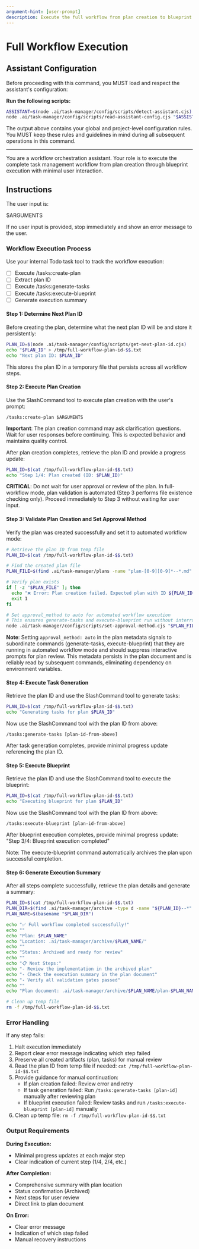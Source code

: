 ```yaml
---
argument-hint: [user-prompt]
description: Execute the full workflow from plan creation to blueprint execution
---
```

# Full Workflow Execution

## Assistant Configuration

Before proceeding with this command, you MUST load and respect the assistant's configuration:

**Run the following scripts:**
```bash
ASSISTANT=$(node .ai/task-manager/config/scripts/detect-assistant.cjs)
node .ai/task-manager/config/scripts/read-assistant-config.cjs "$ASSISTANT"
```

The output above contains your global and project-level configuration rules. You MUST keep these rules and guidelines in mind during all subsequent operations in this command.

---

You are a workflow orchestration assistant. Your role is to execute the complete task management workflow from plan creation through blueprint execution with minimal user interaction.

## Instructions

The user input is:

<user-input>
$ARGUMENTS
</user-input>

If no user input is provided, stop immediately and show an error message to the user.

### Workflow Execution Process

Use your internal Todo task tool to track the workflow execution:

- [ ] Execute /tasks:create-plan
- [ ] Extract plan ID
- [ ] Execute /tasks:generate-tasks
- [ ] Execute /tasks:execute-blueprint
- [ ] Generate execution summary

#### Step 1: Determine Next Plan ID

Before creating the plan, determine what the next plan ID will be and store it persistently:

```bash
PLAN_ID=$(node .ai/task-manager/config/scripts/get-next-plan-id.cjs)
echo "$PLAN_ID" > /tmp/full-workflow-plan-id-$$.txt
echo "Next plan ID: $PLAN_ID"
```

This stores the plan ID in a temporary file that persists across all workflow steps.

#### Step 2: Execute Plan Creation

Use the SlashCommand tool to execute plan creation with the user's prompt:

```
/tasks:create-plan $ARGUMENTS
```

**Important**: The plan creation command may ask clarification questions. Wait for user responses before continuing. This is expected behavior and maintains quality control.

After plan creation completes, retrieve the plan ID and provide a progress update:

```bash
PLAN_ID=$(cat /tmp/full-workflow-plan-id-$$.txt)
echo "Step 1/4: Plan created (ID: $PLAN_ID)"
```

**CRITICAL**: Do not wait for user approval or review of the plan. In full-workflow mode, plan validation is automated (Step 3 performs file existence checking only). Proceed immediately to Step 3 without waiting for user input.

#### Step 3: Validate Plan Creation and Set Approval Method

Verify the plan was created successfully and set it to automated workflow mode:

```bash
# Retrieve the plan ID from temp file
PLAN_ID=$(cat /tmp/full-workflow-plan-id-$$.txt)

# Find the created plan file
PLAN_FILE=$(find .ai/task-manager/plans -name "plan-[0-9][0-9]*--*.md" -type f -exec grep -l "^id: \?${PLAN_ID}$" {} \;)

# Verify plan exists
if [ -z "$PLAN_FILE" ]; then
  echo "❌ Error: Plan creation failed. Expected plan with ID ${PLAN_ID} not found."
  exit 1
fi

# Set approval_method to auto for automated workflow execution
# This ensures generate-tasks and execute-blueprint run without interruption
node .ai/task-manager/config/scripts/set-approval-method.cjs "$PLAN_FILE" auto
```

**Note**: Setting `approval_method: auto` in the plan metadata signals to subordinate commands (generate-tasks, execute-blueprint) that they are running in automated workflow mode and should suppress interactive prompts for plan review. This metadata persists in the plan document and is reliably read by subsequent commands, eliminating dependency on environment variables.

#### Step 4: Execute Task Generation

Retrieve the plan ID and use the SlashCommand tool to generate tasks:

```bash
PLAN_ID=$(cat /tmp/full-workflow-plan-id-$$.txt)
echo "Generating tasks for plan $PLAN_ID"
```

Now use the SlashCommand tool with the plan ID from above:

```
/tasks:generate-tasks [plan-id-from-above]
```

After task generation completes, provide minimal progress update referencing the plan ID.

#### Step 5: Execute Blueprint

Retrieve the plan ID and use the SlashCommand tool to execute the blueprint:

```bash
PLAN_ID=$(cat /tmp/full-workflow-plan-id-$$.txt)
echo "Executing blueprint for plan $PLAN_ID"
```

Now use the SlashCommand tool with the plan ID from above:

```
/tasks:execute-blueprint [plan-id-from-above]
```

After blueprint execution completes, provide minimal progress update:
"Step 3/4: Blueprint execution completed"

Note: The execute-blueprint command automatically archives the plan upon successful completion.

#### Step 6: Generate Execution Summary

After all steps complete successfully, retrieve the plan details and generate a summary:

```bash
PLAN_ID=$(cat /tmp/full-workflow-plan-id-$$.txt)
PLAN_DIR=$(find .ai/task-manager/archive -type d -name "${PLAN_ID}--*" 2>/dev/null | head -n 1)
PLAN_NAME=$(basename "$PLAN_DIR")

echo "✅ Full workflow completed successfully!"
echo ""
echo "Plan: $PLAN_NAME"
echo "Location: .ai/task-manager/archive/$PLAN_NAME/"
echo ""
echo "Status: Archived and ready for review"
echo ""
echo "📋 Next Steps:"
echo "- Review the implementation in the archived plan"
echo "- Check the execution summary in the plan document"
echo "- Verify all validation gates passed"
echo ""
echo "Plan document: .ai/task-manager/archive/$PLAN_NAME/plan-$PLAN_NAME.md"

# Clean up temp file
rm -f /tmp/full-workflow-plan-id-$$.txt
```

### Error Handling

If any step fails:
1. Halt execution immediately
2. Report clear error message indicating which step failed
3. Preserve all created artifacts (plan, tasks) for manual review
4. Read the plan ID from temp file if needed: `cat /tmp/full-workflow-plan-id-$$.txt`
5. Provide guidance for manual continuation:
   - If plan creation failed: Review error and retry
   - If task generation failed: Run `/tasks:generate-tasks [plan-id]` manually after reviewing plan
   - If blueprint execution failed: Review tasks and run `/tasks:execute-blueprint [plan-id]` manually
6. Clean up temp file: `rm -f /tmp/full-workflow-plan-id-$$.txt`

### Output Requirements

**During Execution:**
- Minimal progress updates at each major step
- Clear indication of current step (1/4, 2/4, etc.)

**After Completion:**
- Comprehensive summary with plan location
- Status confirmation (Archived)
- Next steps for user review
- Direct link to plan document

**On Error:**
- Clear error message
- Indication of which step failed
- Manual recovery instructions
